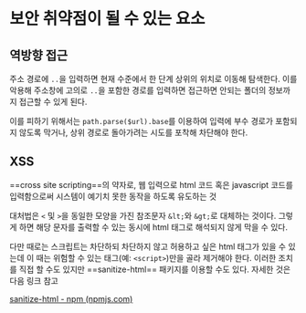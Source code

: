 # 보안 취약점이 될 수 있는 요소
## 역방향 접근
주소 경로에 `..`을 입력하면 현재 수준에서 한 단계 상위의 위치로 이동해 탐색한다. 이를 악용해 주소창에 고의로 `..`을 포함한 경로를 입력하면 접근하면 안되는 폴더의 정보까지 접근할 수 있게 된다.

이를 피하기 위해서는 `path.parse($url).base`를 이용하여 입력에 부수 경로가 포함되지 않도록 막거나, 상위 경로로 돌아가려는 시도를 포착해 차단해야 한다.

## XSS
==cross site scripting==의 약자로, 웹 입력으로 html 코드 혹은 javascript 코드를 입력함으로써 시스템이 예기치 못한 동작을 하도록 유도하는 것

대처법은 `<` 및 `>`을 동일한 모양을 가진 참조문자 `&lt;`와 `&gt;`로 대체하는 것이다. 그렇게 하면 해당 문자를 출력할 수 있는 동시에 html 태그로 해석되지 않게 막을 수 있다.

다만 때로는 스크립트는 차단하되 차단하지 않고 허용하고 싶은 html 태그가 있을 수 있는데 이 때는 위험할 수 있는 태그(예: `<script>`)만을 골라 제거해야 한다. 이러한 조치를 직접 할 수도 있지만 ==sanitize-html== 패키지를 이용할 수도 있다. 자세한 것은 다음 링크 참고

[sanitize-html - npm (npmjs.com)](https://www.npmjs.com/package/sanitize-html)
